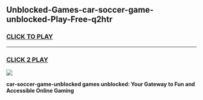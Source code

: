 
## Unblocked-Games-car-soccer-game-unblocked-Play-Free-q2htr
<h3>
<a href="https://premium76.site?title=car-soccer-game-unblocked&ref=20A">CLICK TO PLAY</a></h3>
<hr>

<h3>
<a href="https://premium76.site?title=car-soccer-game-unblocked&ref=20A">CLICK 2 PLAY</a>
  
</h3>

<a href="https://premium76.site?title=car-soccer-game-unblocked&ref=20A"><img src="https://clearcache.store/games.png"></a>


**car-soccer-game-unblocked games unblocked: Your Gateway to Fun and Accessible Online Gaming**
